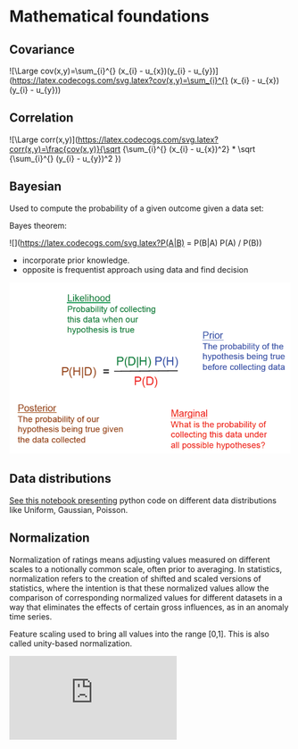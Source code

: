 # Mathematical foundations

## Covariance 

![\Large cov(x,y)=\sum_{i}^{} (x_{i} - u_{x})(y_{i} - u_{y})](https://latex.codecogs.com/svg.latex?cov(x,y)=\sum_{i}^{} (x_{i} - u_{x})(y_{i} - u_{y})) 

## Correlation 

![\Large corr(x,y)](https://latex.codecogs.com/svg.latex?corr(x,y)=\frac{cov(x,y)}{\sqrt {\sum_{i}^{} (x_{i} - u_{x})^2} * \sqrt {\sum_{i}^{} (y_{i} - u_{y})^2 }) 

## Bayesian

Used to compute the probability of a given outcome given a data set:

Bayes theorem:  

![](https://latex.codecogs.com/svg.latex?P(A|B) = P(B|A) P(A) / P(B))

* incorporate prior knowledge.
* opposite is frequentist approach using data and find decision

 ![](./images/bayen.png)

## Data distributions

[See this notebook presenting](https://github.com/jbcodeforce/ML-studies/blob/master/notebooks/Distributions.ipynb) python code on different data distributions like Uniform, Gaussian, Poisson.

## Normalization

Normalization of ratings means adjusting values measured on different scales to a notionally common scale, often prior to averaging. 
In statistics, normalization refers to the creation of shifted and scaled versions of statistics,
where the intention is that these normalized values allow the comparison of corresponding normalized values for different
 datasets in a way that eliminates the effects of certain gross influences, as in an anomaly time series.

Feature scaling used to bring all values into the range [0,1]. This is also called unity-based normalization.

 ![](https://latex.codecogs.com/svg.latex?X'=(X-Xmin)/(Xmax-Xmin))